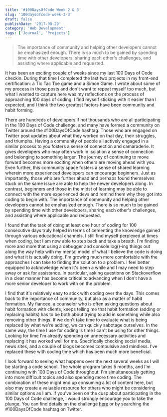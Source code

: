 ```yaml
---
title: '#100DaysOfCode Week 2 & 3'
slug: '100daysofcode-week-2-3'
draft: false
publishDate: '2017-08-29'
category: 'Web Development'
tags: ['Journal', 'Projects']
---
```

> The importance of community and helping other developers cannot be emphasized enough. There is so much to be gained by spending time with other developers, sharing each other's challenges, and assisting where applicable and requested.

It has been an exciting couple of weeks since my last 100 Days of Code checkin. During that time I completed the last two projects in my front-end certification: a Tic Tac Toe game and a Simon Game. I wrote about some of my process in those posts and don't want to repeat myself too much, but what I wanted to capture here was my reflections on the process of approaching 100 days of coding. I find myself sticking with it easier than I expected, and I think the two greatest factors have been community and habit forming.

There are hundreds of developers if not thousands who are all participating in the 100 Days of Code challenge, and many have formed a community on Twitter around the #100DaysOfCode hashtag. Those who are engaged on Twitter post updates about what they worked on that day, their struggles, and triumphs. Having a community of people all actively engaged in a similar process to you fosters a sense of connection and camaraderie. It gives developers who may often work in isolation a sense of connection and belonging to something larger. The journey of continuing to move forward becomes more exciting when others are moving ahead with you. Even further, this community space fosters a sense of shared learning wherein more experienced developers can encourage beginners. Just as importantly, those who are further ahead and perhaps found themselves stuck on the same issue are able to help the newer developers along. In contrast, beginners and those in the midst of learning may be able to connect with the more experienced devs and remind them why they got into coding to begin with. The importance of community and helping other developers cannot be emphasized enough. There is so much to be gained by spending time with other developers, sharing each other's challenges, and assisting where applicable and requested.

I found that the task of doing at least one hour of coding for 100 consecutive days truly helped in terms of cementing the knowledge gained through various educational channels. I still find myself perplexed at times when coding, but I am now able to step back and take a breath. I'm finding more and more that using a debugger and console.log()-ing things out along the way help with my mental model of what I believe the code is doing and what it is actually doing. I'm growing much more comfortable with the approaches I can take to finding the solution to a problem. I feel better equipped to acknowledge when it's been a while and I may need to step away or ask for assistance. In particular, asking questions on Stackoverflow in a clear manner has become critical to advancing when I don't have a more senior developer to work with on the problem.

I find that it's relatively easy to stick with coding over the days. This comes back to the importance of community, but also as a matter of habit formation. My fiancee, a counselor who is often asking questions about habit formation with clients, keeps telling me that habit formation (adding or replacing habits) has to be both about trying to add in something while also removing other things. If we don't take time to evaluate what is being replaced by what we're adding, we can quickly sabotage ourselves. In the same way, the time I use for coding is time I can't be using for other things. Looking for time I'm already spending on unnecessary activities and replacing it has worked well for me. Specifically checking social media, news sites, and a couple of blogs becomes compulsive and mindless. I've replaced these with coding time which has been much more beneficial.

I look forward to seeing what happens over the next several weeks as I will be starting a code school. The whole program takes 5 months, and I'm continuing with 100 Days of Code throughout. I'm simultaneously getting into more difficult topics and also spending more time coding. The combination of these might end up consuming a lot of content here, but also may create a valuable resource for others who might be considering similar options as I am. If you've been on the cusp about participating in the 100 Days of Code challenge, I would strongly encourage you to take the plunge. You can find details on the challenge [here](http://100daysofcode.com/) or by searching the #100DaysOfCode hashtag on Twitter.
